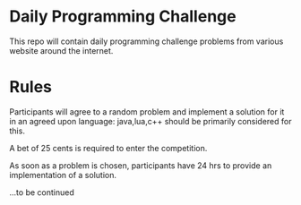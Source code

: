 # Daily Programming Challenge

This repo will contain daily programming challenge problems from various 
website around the internet.

# Rules

Participants will agree to a random problem and implement a solution for it 
in an agreed upon language: java,lua,c++ should be primarily considered for this.

A bet of 25 cents is required to enter the competition.

As soon as a problem is chosen, participants have 24 hrs to provide an implementation of a 
solution.

...to be continued

